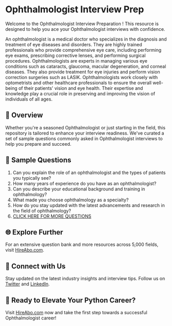 # Ophthalmologist Interview Prep

Welcome to the Ophthalmologist Interview Preparation ! This resource is designed to help you ace your Ophthalmologist interviews with confidence.

An ophthalmologist is a medical doctor who specializes in the diagnosis and treatment of eye diseases and disorders. They are highly trained professionals who provide comprehensive eye care, including performing eye exams, prescribing corrective lenses, and performing surgical procedures. Ophthalmologists are experts in managing various eye conditions such as cataracts, glaucoma, macular degeneration, and corneal diseases. They also provide treatment for eye injuries and perform vision correction surgeries such as LASIK. Ophthalmologists work closely with optometrists and other healthcare professionals to ensure the overall well-being of their patients' vision and eye health. Their expertise and knowledge play a crucial role in preserving and improving the vision of individuals of all ages.

## 🚀 Overview

Whether you're a seasoned Ophthalmologist or just starting in the field, this repository is tailored to enhance your interview readiness. We've curated a set of sample questions commonly asked in Ophthalmologist interviews to help you prepare and succeed.

## 📝 Sample Questions

1. Can you explain the role of an ophthalmologist and the types of patients you typically see?
2. How many years of experience do you have as an ophthalmologist?
3. Can you describe your educational background and training in ophthalmology?
4. What made you choose ophthalmology as a specialty?
5. How do you stay updated with the latest advancements and research in the field of ophthalmology?
6. [CLICK HERE FOR MORE QUESTIONS](https://hireabo.com/job/2_1_12/Ophthalmologist)

## 🌐 Explore Further

For an extensive question bank and more resources across 5,000 fields, visit [HireAbo.com](https://www.hireabo.com).

## 📱 Connect with Us

Stay updated on the latest industry insights and interview tips. Follow us on [Twitter](https://twitter.com/hireabo) and [LinkedIn](https://www.linkedin.com/in/hire-abo-3609972a8/).

## 🚀 Ready to Elevate Your Python Career?

Visit [HireAbo.com](https://www.hireabo.com) now and take the first step towards a successful Ophthalmologist career!